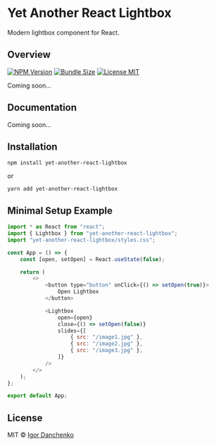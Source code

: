 # Yet Another React Lightbox

Modern lightbox component for React.

## Overview

[![NPM Version](https://img.shields.io/npm/v/yet-another-react-lightbox?color=blue)](https://www.npmjs.com/package/yet-another-react-lightbox)
[![Bundle Size](https://img.shields.io/bundlephobia/minzip/yet-another-react-lightbox?color=blue)](https://bundlephobia.com/package/yet-another-react-lightbox)
[![License MIT](https://img.shields.io/npm/l/yet-another-react-lightbox?color=blue)](LICENSE)

Coming soon...

## Documentation

Coming soon...

## Installation

```shell
npm install yet-another-react-lightbox
```

or

```shell
yarn add yet-another-react-lightbox
```

## Minimal Setup Example

```javascript
import * as React from "react";
import { Lightbox } from "yet-another-react-lightbox";
import "yet-another-react-lightbox/styles.css";

const App = () => {
    const [open, setOpen] = React.useState(false);

    return (
        <>
            <button type="button" onClick={() => setOpen(true)}>
                Open Lightbox
            </button>

            <Lightbox
                open={open}
                close={() => setOpen(false)}
                slides={[
                    { src: "/image1.jpg" }, 
                    { src: "/image2.jpg" }, 
                    { src: "/image3.jpg" },
                ]}
            />
        </>
    );
};

export default App;
```

## License

MIT © [Igor Danchenko](https://github.com/igordanchenko)
